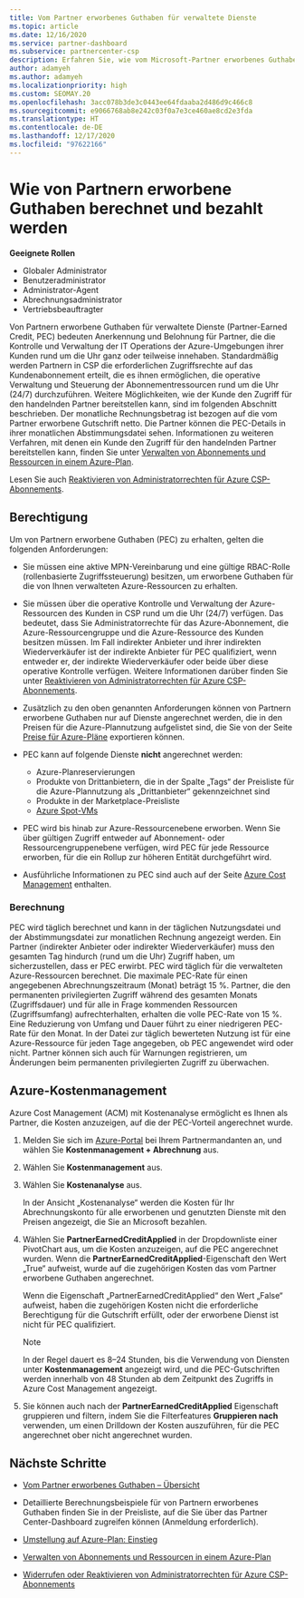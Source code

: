 ```yaml
---
title: Vom Partner erworbenes Guthaben für verwaltete Dienste
ms.topic: article
ms.date: 12/16/2020
ms.service: partner-dashboard
ms.subservice: partnercenter-csp
description: Erfahren Sie, wie vom Microsoft-Partner erworbenes Guthaben (Partner Earned Credit, PEC) für verwaltete Dienste berechnet und ausgezahlt wird und wie Sie sicherstellen können, dass Sie berechtigt sind.
author: adamyeh
ms.author: adamyeh
ms.localizationpriority: high
ms.custom: SEOMAY.20
ms.openlocfilehash: 3acc078b3de3c0443ee64fdaaba2d486d9c466c8
ms.sourcegitcommit: e9066768ab8e242c03f0a7e3ce460ae8cd2e3fda
ms.translationtype: HT
ms.contentlocale: de-DE
ms.lasthandoff: 12/17/2020
ms.locfileid: "97622166"
---
```

# <a name="how-the-partner-earned-credit-is-calculated-and-paid"></a>Wie von Partnern erworbene Guthaben berechnet und bezahlt werden

**Geeignete Rollen**

- Globaler Administrator
- Benutzeradministrator
- Administrator-Agent
- Abrechnungsadministrator
- Vertriebsbeauftragter

Von Partnern erworbene Guthaben für verwaltete Dienste (Partner-Earned Credit, PEC) bedeuten Anerkennung und Belohnung für Partner, die die Kontrolle und Verwaltung der IT Operations der Azure-Umgebungen ihrer Kunden rund um die Uhr ganz oder teilweise innehaben. Standardmäßig werden Partnern in CSP die erforderlichen Zugriffsrechte auf das Kundenabonnement erteilt, die es ihnen ermöglichen, die operative Verwaltung und Steuerung der Abonnementressourcen rund um die Uhr (24/7) durchzuführen. Weitere Möglichkeiten, wie der Kunde den Zugriff für den handelnden Partner bereitstellen kann, sind im folgenden Abschnitt beschrieben. Der monatliche Rechnungsbetrag ist bezogen auf die vom Partner erworbene Gutschrift netto. Die Partner können die PEC-Details in ihrer monatlichen Abstimmungsdatei sehen. Informationen zu weiteren Verfahren, mit denen ein Kunde den Zugriff für den handelnden Partner bereitstellen kann, finden Sie unter [Verwalten von Abonnements und Ressourcen in einem Azure-Plan](azure-plan-manage.md).

Lesen Sie auch [Reaktivieren von Administratorrechten für Azure CSP-Abonnements](revoke-reinstate-csp.md).

## <a name="eligibility"></a>Berechtigung

Um von Partnern erworbene Guthaben (PEC) zu erhalten, gelten die folgenden Anforderungen: 

- Sie müssen eine aktive MPN-Vereinbarung und eine gültige RBAC-Rolle (rollenbasierte Zugriffssteuerung) besitzen, um erworbene Guthaben für die von Ihnen verwalteten Azure-Ressourcen zu erhalten.

- Sie müssen über die operative Kontrolle und Verwaltung der Azure-Ressourcen des Kunden in CSP rund um die Uhr (24/7) verfügen. Das bedeutet, dass Sie Administratorrechte für das Azure-Abonnement, die Azure-Ressourcengruppe und die Azure-Ressource des Kunden besitzen müssen. Im Fall indirekter Anbieter und ihrer indirekten Wiederverkäufer ist der indirekte Anbieter für PEC qualifiziert, wenn entweder er, der indirekte Wiederverkäufer oder beide über diese operative Kontrolle verfügen. Weitere Informationen darüber finden Sie unter [Reaktivieren von Administratorrechten für Azure CSP-Abonnements](https://docs.microsoft.com/partner-center/revoke-reinstate-csp).

- Zusätzlich zu den oben genannten Anforderungen können von Partnern erworbene Guthaben nur auf Dienste angerechnet werden, die in den Preisen für die Azure-Plannutzung aufgelistet sind, die Sie von der Seite [Preise für Azure-Pläne](https://partner.microsoft.com/commerce/sales) exportieren können.

- PEC kann auf folgende Dienste **nicht** angerechnet werden:
    - Azure-Planreservierungen
    - Produkte von Drittanbietern, die in der Spalte „Tags“ der Preisliste für die Azure-Plannutzung als „Drittanbieter“ gekennzeichnet sind
    - Produkte in der Marketplace-Preisliste
    - [Azure Spot-VMs](https://partner.microsoft.com/resources/collection/azure-spot-in-csp#/)

- PEC wird bis hinab zur Azure-Ressourcenebene erworben. Wenn Sie über gültigen Zugriff entweder auf Abonnement- oder Ressourcengruppenebene verfügen, wird PEC für jede Ressource erworben, für die ein Rollup zur höheren Entität durchgeführt wird.

- Ausführliche Informationen zu PEC sind auch auf der Seite [Azure Cost Management](https://docs.microsoft.com/azure/cost-management-billing/costs/get-started-partners) enthalten.

### <a name="calculation"></a>Berechnung

PEC wird täglich berechnet und kann in der täglichen Nutzungsdatei und der Abstimmungsdatei zur monatlichen Rechnung angezeigt werden. Ein Partner (indirekter Anbieter oder indirekter Wiederverkäufer) muss den gesamten Tag hindurch (rund um die Uhr) Zugriff haben, um sicherzustellen, dass er PEC erwirbt. PEC wird täglich für die verwalteten Azure-Ressourcen berechnet. Die maximale PEC-Rate für einen angegebenen Abrechnungszeitraum (Monat) beträgt 15 %. Partner, die den permanenten privilegierten Zugriff während des gesamten Monats (Zugriffsdauer) und für alle in Frage kommenden Ressourcen (Zugriffsumfang) aufrechterhalten, erhalten die volle PEC-Rate von 15 %. Eine Reduzierung von Umfang und Dauer führt zu einer niedrigeren PEC-Rate für den Monat. In der Datei zur täglich bewerteten Nutzung ist für eine Azure-Ressource für jeden Tage angegeben, ob PEC angewendet wird oder nicht. Partner können sich auch für Warnungen registrieren, um Änderungen beim permanenten privilegierten Zugriff zu überwachen.

## <a name="azure-cost-management"></a>Azure-Kostenmanagement

Azure Cost Management (ACM) mit Kostenanalyse ermöglicht es Ihnen als Partner, die Kosten anzuzeigen, auf die der PEC-Vorteil angerechnet wurde.  

1. Melden Sie sich im [Azure-Portal](https://portal.azure.com) bei Ihrem Partnermandanten an, und wählen Sie **Kostenmanagement + Abrechnung** aus.

2. Wählen Sie **Kostenmanagement** aus.

3. Wählen Sie **Kostenanalyse** aus.

   In der Ansicht „Kostenanalyse“ werden die Kosten für Ihr Abrechnungskonto für alle erworbenen und genutzten Dienste mit den Preisen angezeigt, die Sie an Microsoft bezahlen.

4. Wählen Sie **PartnerEarnedCreditApplied** in der Dropdownliste einer PivotChart aus, um die Kosten anzuzeigen, auf die PEC angerechnet wurden. Wenn die **PartnerEarnedCreditApplied**-Eigenschaft den Wert „True“ aufweist, wurde auf die zugehörigen Kosten das vom Partner erworbene Guthaben angerechnet. 

   Wenn die Eigenschaft „PartnerEarnedCreditApplied“ den Wert „False“ aufweist, haben die zugehörigen Kosten nicht die erforderliche Berechtigung für die Gutschrift erfüllt, oder der erworbene Dienst ist nicht für PEC qualifiziert.

   >[!NOTE] 
   >In der Regel dauert es 8–24 Stunden, bis die Verwendung von Diensten unter **Kostenmanagement** angezeigt wird, und die PEC-Gutschriften werden innerhalb von 48 Stunden ab dem Zeitpunkt des Zugriffs in Azure Cost Management angezeigt.

5. Sie können auch nach der **PartnerEarnedCreditApplied** Eigenschaft gruppieren und filtern, indem Sie die Filterfeatures **Gruppieren nach** verwenden, um einen Drilldown der Kosten auszuführen, für die PEC angerechnet ober nicht angerechnet wurden.

## <a name="next-steps"></a>Nächste Schritte

- [Vom Partner erworbenes Guthaben – Übersicht](partner-earned-credit.md)

- Detaillierte Berechnungsbeispiele für von Partnern erworbenes Guthaben finden Sie in der Preisliste, auf die Sie über das Partner Center-Dashboard zugreifen können (Anmeldung erforderlich).

- [Umstellung auf Azure-Plan: Einstieg](azure-plan-get-started.md)

- [Verwalten von Abonnements und Ressourcen in einem Azure-Plan](azure-plan-manage.md)

- [Widerrufen oder Reaktivieren von Administratorrechten für Azure CSP-Abonnements](revoke-reinstate-csp.md)
